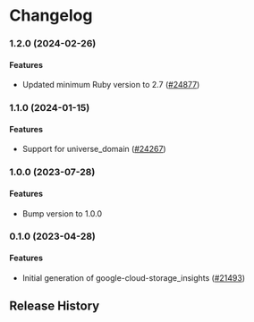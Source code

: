 # Changelog

### 1.2.0 (2024-02-26)

#### Features

* Updated minimum Ruby version to 2.7 ([#24877](https://github.com/googleapis/google-cloud-ruby/issues/24877)) 

### 1.1.0 (2024-01-15)

#### Features

* Support for universe_domain ([#24267](https://github.com/googleapis/google-cloud-ruby/issues/24267)) 

### 1.0.0 (2023-07-28)

#### Features

* Bump version to 1.0.0 

### 0.1.0 (2023-04-28)

#### Features

* Initial generation of google-cloud-storage_insights ([#21493](https://github.com/googleapis/google-cloud-ruby/issues/21493)) 

## Release History
